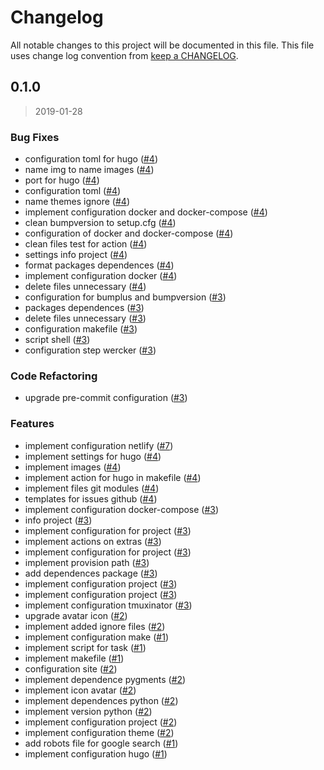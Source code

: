 # Changelog

All notable changes to this project will be documented in this file. This file uses change log convention from [keep a CHANGELOG](http://keepachangelog.com/en/0.3.0/).

<a name="0.1.0"></a>

## 0.1.0

> 2019-01-28

### Bug Fixes

- configuration toml for hugo ([#4](https://github.com/luismayta/luismayta.github.io/issues/4))
- name img to name images ([#4](https://github.com/luismayta/luismayta.github.io/issues/4))
- port for hugo ([#4](https://github.com/luismayta/luismayta.github.io/issues/4))
- configuration toml ([#4](https://github.com/luismayta/luismayta.github.io/issues/4))
- name themes ignore ([#4](https://github.com/luismayta/luismayta.github.io/issues/4))
- implement configuration docker and docker-compose ([#4](https://github.com/luismayta/luismayta.github.io/issues/4))
- clean bumpversion to setup.cfg ([#4](https://github.com/luismayta/luismayta.github.io/issues/4))
- configuration of docker and docker-compose ([#4](https://github.com/luismayta/luismayta.github.io/issues/4))
- clean files test for action ([#4](https://github.com/luismayta/luismayta.github.io/issues/4))
- settings info project ([#4](https://github.com/luismayta/luismayta.github.io/issues/4))
- format packages dependences ([#4](https://github.com/luismayta/luismayta.github.io/issues/4))
- implement configuration docker ([#4](https://github.com/luismayta/luismayta.github.io/issues/4))
- delete files unnecessary ([#4](https://github.com/luismayta/luismayta.github.io/issues/4))
- configuration for bumplus and bumpversion ([#3](https://github.com/luismayta/luismayta.github.io/issues/3))
- packages dependences ([#3](https://github.com/luismayta/luismayta.github.io/issues/3))
- delete files unnecessary ([#3](https://github.com/luismayta/luismayta.github.io/issues/3))
- configuration makefile ([#3](https://github.com/luismayta/luismayta.github.io/issues/3))
- script shell ([#3](https://github.com/luismayta/luismayta.github.io/issues/3))
- configuration step wercker ([#3](https://github.com/luismayta/luismayta.github.io/issues/3))

### Code Refactoring

- upgrade pre-commit configuration ([#3](https://github.com/luismayta/luismayta.github.io/issues/3))

### Features

- implement configuration netlify ([#7](https://github.com/luismayta/luismayta.github.io/issues/7))
- implement settings for hugo ([#4](https://github.com/luismayta/luismayta.github.io/issues/4))
- implement images ([#4](https://github.com/luismayta/luismayta.github.io/issues/4))
- implement action for hugo in makefile ([#4](https://github.com/luismayta/luismayta.github.io/issues/4))
- implement files git modules ([#4](https://github.com/luismayta/luismayta.github.io/issues/4))
- templates for issues github ([#4](https://github.com/luismayta/luismayta.github.io/issues/4))
- implement configuration docker-compose ([#3](https://github.com/luismayta/luismayta.github.io/issues/3))
- info project ([#3](https://github.com/luismayta/luismayta.github.io/issues/3))
- implement configuration for project ([#3](https://github.com/luismayta/luismayta.github.io/issues/3))
- implement actions on extras ([#3](https://github.com/luismayta/luismayta.github.io/issues/3))
- implement configuration for project ([#3](https://github.com/luismayta/luismayta.github.io/issues/3))
- implement provision path ([#3](https://github.com/luismayta/luismayta.github.io/issues/3))
- add dependences package ([#3](https://github.com/luismayta/luismayta.github.io/issues/3))
- implement configuration project ([#3](https://github.com/luismayta/luismayta.github.io/issues/3))
- implement configuration project ([#3](https://github.com/luismayta/luismayta.github.io/issues/3))
- implement configuration tmuxinator ([#3](https://github.com/luismayta/luismayta.github.io/issues/3))
- upgrade avatar icon ([#2](https://github.com/luismayta/luismayta.github.io/issues/2))
- implement added ignore files ([#2](https://github.com/luismayta/luismayta.github.io/issues/2))
- implement configuration make ([#1](https://github.com/luismayta/luismayta.github.io/issues/1))
- implement script for task ([#1](https://github.com/luismayta/luismayta.github.io/issues/1))
- implement makefile ([#1](https://github.com/luismayta/luismayta.github.io/issues/1))
- configuration site ([#2](https://github.com/luismayta/luismayta.github.io/issues/2))
- implement dependence pygments ([#2](https://github.com/luismayta/luismayta.github.io/issues/2))
- implement icon avatar ([#2](https://github.com/luismayta/luismayta.github.io/issues/2))
- implement dependences python ([#2](https://github.com/luismayta/luismayta.github.io/issues/2))
- implement version python ([#2](https://github.com/luismayta/luismayta.github.io/issues/2))
- implement configuration project ([#2](https://github.com/luismayta/luismayta.github.io/issues/2))
- implement configuration theme ([#2](https://github.com/luismayta/luismayta.github.io/issues/2))
- add robots file for google search ([#1](https://github.com/luismayta/luismayta.github.io/issues/1))
- implement configuration hugo ([#1](https://github.com/luismayta/luismayta.github.io/issues/1))
